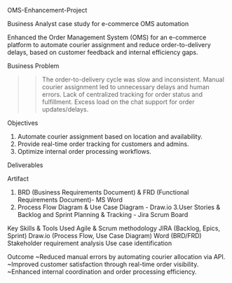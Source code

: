 OMS-Enhancement-Project

Business Analyst case study for e-commerce OMS automation

Enhanced the Order Management System (OMS) for an e-commerce platform to automate courier assignment and reduce order-to-delivery delays, based on customer feedback and internal efficiency gaps.

Business Problem

>> The order-to-delivery cycle was slow and inconsistent.
>> Manual courier assignment led to unnecessary delays and human errors.
>> Lack of centralized tracking for order status and fulfillment.
>> Excess load on the chat support for order updates/delays.

Objectives
1. Automate courier assignment based on location and availability.
2. Provide real-time order tracking for customers and admins.
3. Optimize internal order processing workflows.

Deliverables

Artifact	                                
1. BRD (Business Requirements Document)	& FRD (Functional Requirements Document)- MS Word
2. Process Flow Diagram & Use Case Diagram - Draw.io
3.User Stories & Backlog and Sprint Planning & Tracking	- Jira Scrum Board

Key Skills & Tools Used
Agile & Scrum methodology
JIRA (Backlog, Epics, Sprint)
Draw.io (Process Flow, Use Case Diagram)
Word (BRD/FRD)
Stakeholder requirement analysis
Use case identification

Outcome
~Reduced manual errors by automating courier allocation via API.
~Improved customer satisfaction through real-time order visibility.
~Enhanced internal coordination and order processing efficiency.

